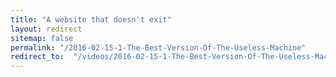 ```yaml
---
title: "A website that doesn't exit"
layout: redirect
sitemap: false
permalink: "/2016-02-15-1-The-Best-Version-Of-The-Useless-Machine"
redirect_to:  "/videos/2016-02-15-1-The-Best-Version-Of-The-Useless-Machine"
---
```


